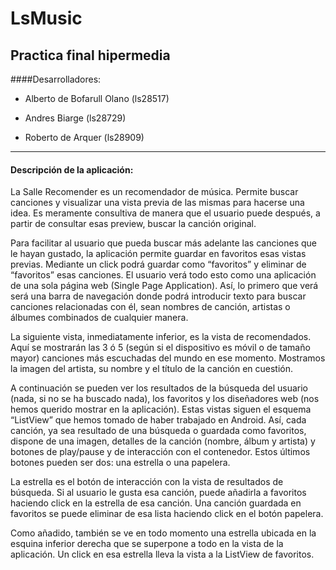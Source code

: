 # LsMusic
## Practica final hipermedia

####Desarrolladores:

* Alberto de Bofarull Olano  (ls28517)

* Andres Biarge  (ls28729)

* Roberto de Arquer  (ls28909)

---

#### Descripción de la aplicación:

La Salle Recomender es un recomendador de música. Permite buscar canciones y visualizar una vista previa de las mismas para hacerse una idea. Es meramente consultiva de manera que el usuario puede después, a partir de consultar esas preview, buscar la canción original.

Para facilitar al usuario que pueda buscar más adelante las canciones que le hayan gustado, la aplicación permite guardar en favoritos esas vistas previas. Mediante un click podrá guardar como “favoritos” y eliminar de “favoritos” esas canciones.
El usuario verá todo esto como una aplicación de una sola página web (Single Page Application). Así, lo primero que verá será una barra de navegación donde podrá introducir texto para buscar canciones relacionadas con él, sean nombres de canción, artistas o álbumes combinados de cualquier manera. 

La siguiente vista, inmediatamente inferior, es la vista de recomendados. Aquí se mostrarán las 3 ó 5 (según si el dispositivo es móvil o de tamaño mayor) canciones más escuchadas del mundo en ese momento. Mostramos la imagen del artista, su nombre y el título de la canción en cuestión.

A continuación se pueden ver los resultados de la búsqueda del usuario (nada, si no se ha buscado nada), los favoritos y los diseñadores web (nos hemos querido mostrar en la aplicación). Estas vistas siguen el esquema “ListView” que hemos tomado de haber trabajado en Android.  Así, cada canción, ya sea resultado de una búsqueda o guardada como favoritos, dispone de una imagen, detalles de la canción (nombre, álbum y artista) y botones de play/pause y de interacción con el contenedor. Estos últimos botones pueden ser dos: una estrella o una papelera.

La estrella es el botón de interacción con la vista de resultados de búsqueda. Si al usuario le gusta esa canción, puede añadirla a favoritos haciendo click en la estrella de esa canción. Una canción guardada en favoritos se puede eliminar de esa lista haciendo click en el botón papelera.

Como añadido, también se ve en todo momento una estrella ubicada en la esquina inferior derecha que se superpone a todo en la vista de la aplicación. Un click en esa estrella lleva la vista a la ListView de favoritos.
